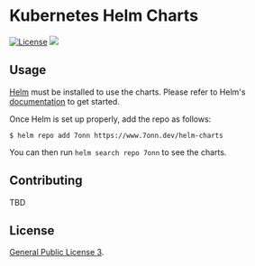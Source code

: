 # Kubernetes Helm Charts

[![License](https://img.shields.io/badge/license-GPL3-blue)](https://www.gnu.org/licenses/gpl-3.0.en.html)
[![](https://github.com/7onn/helm-charts/workflows/Release%20Charts/badge.svg?branch=main)](https://github.com/7onn/helm-charts/actions)

## Usage

[Helm](https://helm.sh) must be installed to use the charts.
Please refer to Helm's [documentation](https://helm.sh/docs/) to get started.

Once Helm is set up properly, add the repo as follows:

```console
$ helm repo add 7onn https://www.7onn.dev/helm-charts
```

You can then run `helm search repo 7onn` to see the charts.

## Contributing

TBD

## License

[General Public License 3](./LICENSE).
